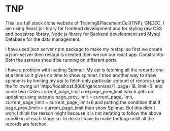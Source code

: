 # TNP
 This is a full stack clone website of Training&PlacementCell(TNP), GNDEC. I am using  React js library for frontend development and for styling raw CSS and bootstrap library, Node js library for Backend development and Mysql Database for the data management.  

 I have used json server npm package to make my restapi so first we create a json-server then restapi is created then we run our react app.
 Constraints-Both the servers should be running on different ports.

I have a problem with loading Spinner. My api is fetching all the records one at a time so it gives no time to show spinner. I tried another way to show spinner is by limiting my api to fetch only particular amount of records using the following url  'http://localhost:8000/genconians/?_page=1&_limit=6' and made two states current_page_limit and page_prev_limit which gets on updating using setstate page_prev_limit = current_page_limit, current_page_limit = current_page_limit+6 and putting the condition that if page_prev_limit>= current_page_limit then show Spinner.
But this didn't work I think the reason might because it is not iterating to follow the above condition at each stage so To do so I have to make for loop untill all the records are fetched. 

